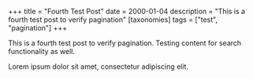+++
title = "Fourth Test Post"
date = 2000-01-04
description = "This is a fourth test post to verify pagination"
[taxonomies]
tags = ["test", "pagination"]
+++

This is a fourth test post to verify pagination. Testing content for search functionality as well.

Lorem ipsum dolor sit amet, consectetur adipiscing elit.
